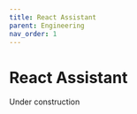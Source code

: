 ```yaml
---
title: React Assistant
parent: Engineering
nav_order: 1
---
```


# React Assistant

Under construction